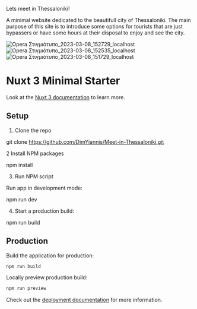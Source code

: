 Lets meet in Thessaloniki!

A minimal website dedicated to the beautifull city of Thessaloniki.
The main purpose of this site is to introduce some options for tourists that are just bypassers or have some hours at their disposal to enjoy and see the city.


![Opera Στιγμιότυπο_2023-03-08_152729_localhost](https://user-images.githubusercontent.com/107484245/223725798-75d5b196-a3d2-4eb1-8fb9-bfa687ab042c.png)
![Opera Στιγμιότυπο_2023-03-08_152535_localhost](https://user-images.githubusercontent.com/107484245/223725823-546d955f-0e3a-42aa-9953-472f25707a9e.png)
![Opera Στιγμιότυπο_2023-03-08_151729_localhost](https://user-images.githubusercontent.com/107484245/223725838-51af8617-4f33-4024-b62c-56716e92d37b.png)


# Nuxt 3 Minimal Starter
Look at the [Nuxt 3 documentation](https://nuxt.com/docs/getting-started/introduction) to learn more.

## Setup


1. Clone the repo

git clone https://github.com/DimYiannis/Meet-in-Thessaloniki.git

2 Install NPM packages

npm install

3. Run NPM script

 Run app in development mode:
 
npm run dev

4. Start a production build:

npm run build


## Production

Build the application for production:

```bash
npm run build
```

Locally preview production build:

```bash
npm run preview
```

Check out the [deployment documentation](https://nuxt.com/docs/getting-started/deployment) for more information.
